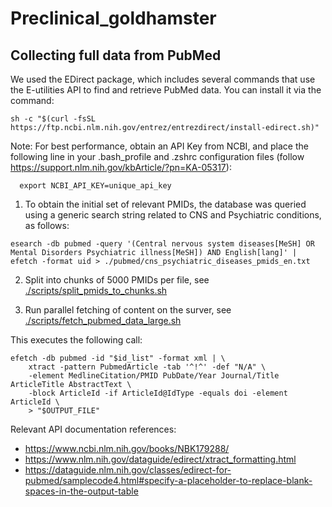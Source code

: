 # Preclinical_goldhamster

## Collecting full data from PubMed 

We used the EDirect package, which includes several commands that use the E-utilities API to find and retrieve PubMed data. You can install it via the command:
```
sh -c "$(curl -fsSL https://ftp.ncbi.nlm.nih.gov/entrez/entrezdirect/install-edirect.sh)"
```

Note:  For best performance, obtain an API Key from NCBI, and place the following line in your .bash_profile and .zshrc configuration files (follow https://support.nlm.nih.gov/kbArticle/?pn=KA-05317):
```
  export NCBI_API_KEY=unique_api_key
```
1. To obtain the initial set of relevant PMIDs, the database was queried using a generic search string related to CNS and Psychiatric conditions, as follows:

```
esearch -db pubmed -query '(Central nervous system diseases[MeSH] OR Mental Disorders Psychiatric illness[MeSH]) AND English[lang]' | efetch -format uid > ./pubmed/cns_psychiatric_diseases_pmids_en.txt
```

2. Split into chunks of 5000 PMIDs per file, see [./scripts/split_pmids_to_chunks.sh](./scripts/split_pmids_to_chunks.sh)

3. Run parallel fetching of content on the surver, see [./scripts/fetch_pubmed_data_large.sh](./scripts/fetch_pubmed_data_large.sh
)

This executes the following call:
```
efetch -db pubmed -id "$id_list" -format xml | \
    xtract -pattern PubmedArticle -tab '^!^' -def "N/A" \
    -element MedlineCitation/PMID PubDate/Year Journal/Title ArticleTitle AbstractText \
    -block ArticleId -if ArticleId@IdType -equals doi -element ArticleId \
    > "$OUTPUT_FILE"
```

Relevant API documentation references:

- https://www.ncbi.nlm.nih.gov/books/NBK179288/
- https://www.nlm.nih.gov/dataguide/edirect/xtract_formatting.html
- https://dataguide.nlm.nih.gov/classes/edirect-for-pubmed/samplecode4.html#specify-a-placeholder-to-replace-blank-spaces-in-the-output-table